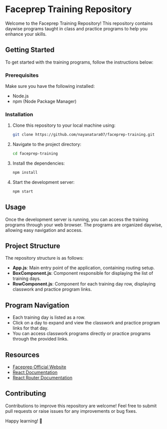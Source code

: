 # Faceprep Training Repository

Welcome to the Faceprep Training Repository! This repository contains daywise programs taught in class and practice programs to help you enhance your skills. 

## Getting Started

To get started with the training programs, follow the instructions below:

### Prerequisites

Make sure you have the following installed:

- Node.js
- npm (Node Package Manager)

### Installation

1. Clone this repository to your local machine using:

   ```bash
   git clone https://github.com/nayanatara07/faceprep-training.git
   ```

2. Navigate to the project directory:

   ```bash
   cd faceprep-training
   ```

3. Install the dependencies:

   ```bash
   npm install
   ```

4. Start the development server:

   ```bash
   npm start
   ```

## Usage

Once the development server is running, you can access the training programs through your web browser. The programs are organized daywise, allowing easy navigation and access.

## Project Structure

The repository structure is as follows:

- **App.js**: Main entry point of the application, containing routing setup.
- **BoxComponent.js**: Component responsible for displaying the list of training days.
- **RowComponent.js**: Component for each training day row, displaying classwork and practice program links.

## Program Navigation

- Each training day is listed as a row.
- Click on a day to expand and view the classwork and practice program links for that day.
- You can access classwork programs directly or practice programs through the provided links.

## Resources

- [Faceprep Official Website](https://faceprep.in)
- [React Documentation](https://reactjs.org/docs/getting-started.html)
- [React Router Documentation](https://reactrouter.com/web/guides/quick-start)

## Contributing

Contributions to improve this repository are welcome! Feel free to submit pull requests or raise issues for any improvements or bug fixes.

Happy learning! 🚀